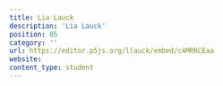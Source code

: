 ```yaml
---
title: Lia Lauck
description: 'Lia Lauck'
position: 05
category: ''
url: https://editor.p5js.org/llauck/embed/c4MRRCEaa
website:
content_type: student
---
```

